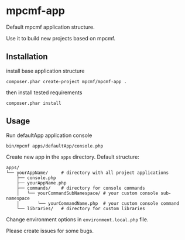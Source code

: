 # mpcmf-app

Default mpcmf application structure.

Use it to build new projects based on mpcmf.

Installation
---
install base application structure
```
composer.phar create-project mpcmf/mpcmf-app .
```

then install tested requirements
```
composer.phar install
```

Usage
---
Run defaultApp application console
```
bin/mpcmf apps/defaultApp/console.php
```

Create new app in the `apps` directory.
Default structure:
```
apps/
└── yourAppName/     # directory with all project applications
    ├── console.php
    ├── yourAppName.php
    ├── commands/    # directory for console commands
    │   └── yourCommandSubNamespace/ # your custom console sub-namespace
    │       └── yourCommandName.php  # your custom console command
    └── libraries/   # directory for custom libraries
```

Change environment options in `environment.local.php` file.

Please create issues for some bugs.